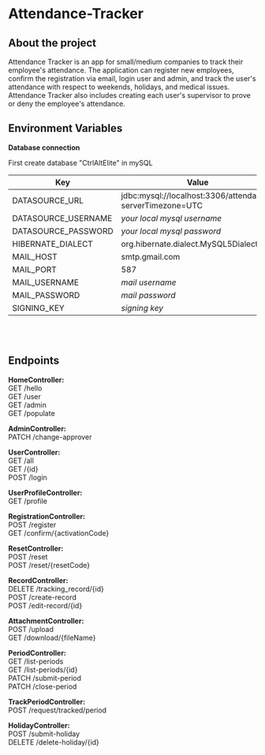 # Attendance-Tracker
## About the project
Attendance Tracker is an app for small/medium companies to track their employee's attendance.
The application can register new employees, confirm the registration via email, login user and admin, and track the user's attendance with respect to weekends, holidays, and medical issues.
Attendance Tracker also includes creating each user's supervisor to prove or deny the employee's attendance.
  
## Environment Variables

**Database connection**

First create database "CtrlAltElite" in mySQL

| Key | Value |
| --- | ----- | 
|DATASOURCE_URL | jdbc:mysql://localhost:3306/attendance?serverTimezone\=UTC |
|DATASOURCE_USERNAME | *your local mysql username* |
|DATASOURCE_PASSWORD | *your local mysql password* |
|HIBERNATE_DIALECT | org.hibernate.dialect.MySQL5Dialect |
|MAIL_HOST | smtp.gmail.com |
|MAIL_PORT | 587 |
|MAIL_USERNAME | *mail username* |
|MAIL_PASSWORD | *mail password* |
|SIGNING_KEY | *signing key* |

<br><br>

## Endpoints

**HomeController:**
<br>
GET /hello<br>
GET /user<br>
GET /admin<br>
GET /populate<br>

**AdminController:**
<br>
PATCH /change-approver<br>

**UserController:**
<br>
GET /all<br>
GET /{id}<br>
POST /login<br>

**UserProfileController:**
<br>
GET /profile<br>

**RegistrationController:**
<br>
POST /register<br>
GET /confirm/{activationCode}<br>

**ResetController:**
<br>
POST /reset<br>
POST /reset/{resetCode}<br>

**RecordController:**
<br>
DELETE /tracking_record/{id}<br>
POST /create-record<br>
POST /edit-record/{id}<br>

**AttachmentController:**
<br>
POST /upload<br>
GET /download/{fileName}<br>

**PeriodController:**
<br>
GET /list-periods<br>
GET /list-periods/{id}<br>
PATCH /submit-period<br>
PATCH /close-period<br>

**TrackPeriodController:**
<br>
POST /request/tracked/period<br>

**HolidayController:**
<br>
POST /submit-holiday<br>
DELETE /delete-holiday/{id}

